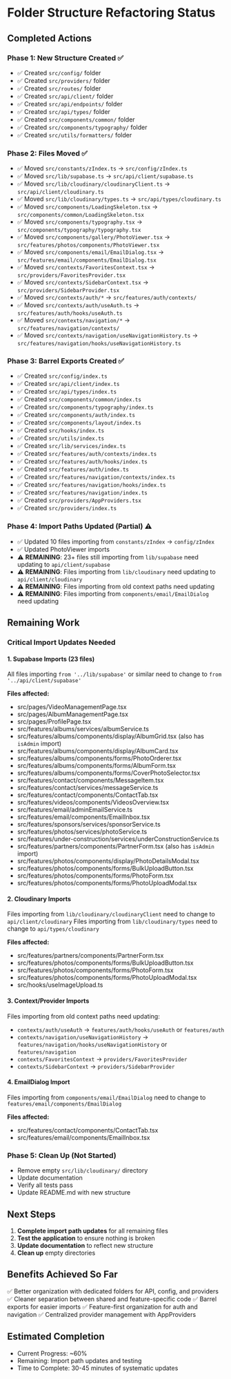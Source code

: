 # Folder Structure Refactoring Status

## Completed Actions

### Phase 1: New Structure Created ✅
- ✅ Created `src/config/` folder
- ✅ Created `src/providers/` folder  
- ✅ Created `src/routes/` folder
- ✅ Created `src/api/client/` folder
- ✅ Created `src/api/endpoints/` folder
- ✅ Created `src/api/types/` folder
- ✅ Created `src/components/common/` folder
- ✅ Created `src/components/typography/` folder
- ✅ Created `src/utils/formatters/` folder

### Phase 2: Files Moved ✅
- ✅ Moved `src/constants/zIndex.ts` → `src/config/zIndex.ts`
- ✅ Moved `src/lib/supabase.ts` → `src/api/client/supabase.ts`
- ✅ Moved `src/lib/cloudinary/cloudinaryClient.ts` → `src/api/client/cloudinary.ts`
- ✅ Moved `src/lib/cloudinary/types.ts` → `src/api/types/cloudinary.ts`
- ✅ Moved `src/components/LoadingSkeleton.tsx` → `src/components/common/LoadingSkeleton.tsx`
- ✅ Moved `src/components/typography.tsx` → `src/components/typography/typography.tsx`
- ✅ Moved `src/components/gallery/PhotoViewer.tsx` → `src/features/photos/components/PhotoViewer.tsx`
- ✅ Moved `src/components/email/EmailDialog.tsx` → `src/features/email/components/EmailDialog.tsx`
- ✅ Moved `src/contexts/FavoritesContext.tsx` → `src/providers/FavoritesProvider.tsx`
- ✅ Moved `src/contexts/SidebarContext.tsx` → `src/providers/SidebarProvider.tsx`
- ✅ Moved `src/contexts/auth/*` → `src/features/auth/contexts/`
- ✅ Moved `src/contexts/auth/useAuth.ts` → `src/features/auth/hooks/useAuth.ts`
- ✅ Moved `src/contexts/navigation/*` → `src/features/navigation/contexts/`
- ✅ Moved `src/contexts/navigation/useNavigationHistory.ts` → `src/features/navigation/hooks/useNavigationHistory.ts`

### Phase 3: Barrel Exports Created ✅
- ✅ Created `src/config/index.ts`
- ✅ Created `src/api/client/index.ts`
- ✅ Created `src/api/types/index.ts`
- ✅ Created `src/components/common/index.ts`
- ✅ Created `src/components/typography/index.ts`
- ✅ Created `src/components/auth/index.ts`
- ✅ Created `src/components/layout/index.ts`
- ✅ Created `src/hooks/index.ts`
- ✅ Created `src/utils/index.ts`
- ✅ Created `src/lib/services/index.ts`
- ✅ Created `src/features/auth/contexts/index.ts`
- ✅ Created `src/features/auth/hooks/index.ts`
- ✅ Created `src/features/auth/index.ts`
- ✅ Created `src/features/navigation/contexts/index.ts`
- ✅ Created `src/features/navigation/hooks/index.ts`
- ✅ Created `src/features/navigation/index.ts`
- ✅ Created `src/providers/AppProviders.tsx`
- ✅ Created `src/providers/index.ts`

### Phase 4: Import Paths Updated (Partial) ⚠️
- ✅ Updated 10 files importing from `constants/zIndex` → `config/zIndex`
- ✅ Updated PhotoViewer imports
- ⚠️ **REMAINING**: 23+ files still importing from `lib/supabase` need updating to `api/client/supabase`
- ⚠️ **REMAINING**: Files importing from `lib/cloudinary` need updating to `api/client/cloudinary`
- ⚠️ **REMAINING**: Files importing from old context paths need updating
- ⚠️ **REMAINING**: Files importing from `components/email/EmailDialog` need updating

## Remaining Work

### Critical Import Updates Needed

#### 1. Supabase Imports (23 files)
All files importing `from '../lib/supabase'` or similar need to change to `from '../api/client/supabase'`

**Files affected:**
- src/pages/VideoManagementPage.tsx
- src/pages/AlbumManagementPage.tsx
- src/pages/ProfilePage.tsx
- src/features/albums/services/albumService.ts
- src/features/albums/components/display/AlbumGrid.tsx (also has `isAdmin` import)
- src/features/albums/components/display/AlbumCard.tsx
- src/features/albums/components/forms/PhotoOrderer.tsx
- src/features/albums/components/forms/AlbumForm.tsx
- src/features/albums/components/forms/CoverPhotoSelector.tsx
- src/features/contact/components/MessageItem.tsx
- src/features/contact/services/messageService.ts
- src/features/contact/components/ContactTab.tsx
- src/features/videos/components/VideosOverview.tsx
- src/features/email/adminEmailService.ts
- src/features/email/components/EmailInbox.tsx
- src/features/sponsors/services/sponsorService.ts
- src/features/photos/services/photoService.ts
- src/features/under-construction/services/underConstructionService.ts
- src/features/partners/components/PartnerForm.tsx (also has `isAdmin` import)
- src/features/photos/components/display/PhotoDetailsModal.tsx
- src/features/photos/components/forms/BulkUploadButton.tsx
- src/features/photos/components/forms/PhotoForm.tsx
- src/features/photos/components/forms/PhotoUploadModal.tsx

#### 2. Cloudinary Imports
Files importing from `lib/cloudinary/cloudinaryClient` need to change to `api/client/cloudinary`
Files importing from `lib/cloudinary/types` need to change to `api/types/cloudinary`

**Files affected:**
- src/features/partners/components/PartnerForm.tsx
- src/features/photos/components/forms/BulkUploadButton.tsx
- src/features/photos/components/forms/PhotoForm.tsx
- src/features/photos/components/forms/PhotoUploadModal.tsx
- src/hooks/useImageUpload.ts

#### 3. Context/Provider Imports
Files importing from old context paths need updating:
- `contexts/auth/useAuth` → `features/auth/hooks/useAuth` or `features/auth`
- `contexts/navigation/useNavigationHistory` → `features/navigation/hooks/useNavigationHistory` or `features/navigation`
- `contexts/FavoritesContext` → `providers/FavoritesProvider`
- `contexts/SidebarContext` → `providers/SidebarProvider`

#### 4. EmailDialog Import
Files importing from `components/email/EmailDialog` need to change to `features/email/components/EmailDialog`

**Files affected:**
- src/features/contact/components/ContactTab.tsx
- src/features/email/components/EmailInbox.tsx

### Phase 5: Clean Up (Not Started)
- Remove empty `src/lib/cloudinary/` directory
- Update documentation
- Verify all tests pass
- Update README.md with new structure

## Next Steps

1. **Complete import path updates** for all remaining files
2. **Test the application** to ensure nothing is broken
3. **Update documentation** to reflect new structure
4. **Clean up** empty directories

## Benefits Achieved So Far

✅ Better organization with dedicated folders for API, config, and providers
✅ Cleaner separation between shared and feature-specific code
✅ Barrel exports for easier imports
✅ Feature-first organization for auth and navigation
✅ Centralized provider management with AppProviders

## Estimated Completion

- Current Progress: ~60%
- Remaining: Import path updates and testing
- Time to Complete: 30-45 minutes of systematic updates